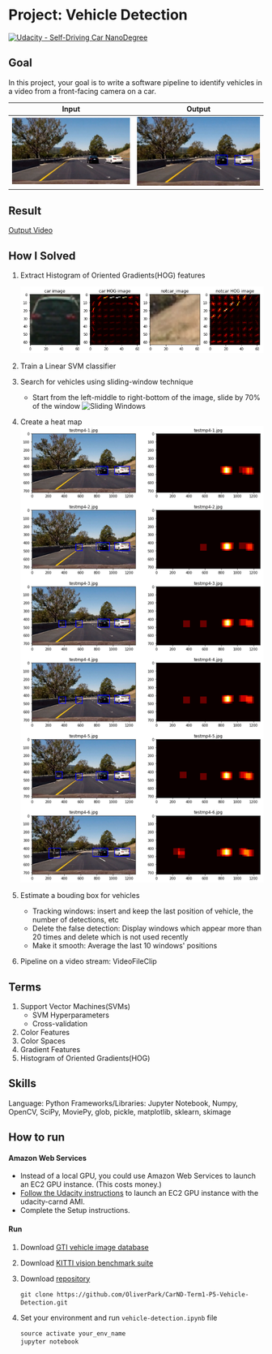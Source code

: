 # Project: Vehicle Detection

[![Udacity - Self-Driving Car NanoDegree](https://s3.amazonaws.com/udacity-sdc/github/shield-carnd.svg)](http://www.udacity.com/drive)

## Goal
In this project, your goal is to write a software pipeline to identify vehicles in a video from a front-facing camera on a car. 

| Input                           | Output                            |
| ------------------------------- | --------------------------------- |
| ![Input Image](input_image.jpg) | ![Output Image](output_image.jpg) |

## Result

[Output Video](https://youtu.be/HPcA40QtczQ)

## How I Solved
1. Extract Histogram of Oriented Gradients(HOG) features

   ![HOG](hog_features_image.png)

2. Train a Linear SVM classifier

3. Search for vehicles using sliding-window technique
   - Start from the left-middle to right-bottom of the image, slide by 70% of the window
   ![Sliding Windows](sliding_windows_image.png)
4. Create a heat map
   ![Heat Map](heat_map_image.png)
5. Estimate a bouding box for vehicles
   - Tracking windows: insert and keep the last position of vehicle, the number of detections, etc
   - Delete the false detection: Display windows which appear more than 20 times and delete which is not used recently
   - Make it smooth: Average the last 10 windows' positions

6. Pipeline on a video stream: VideoFileClip

## Terms
1. Support Vector Machines(SVMs)
   - SVM Hyperparameters
   - Cross-validation
2. Color Features
3. Color Spaces
4. Gradient Features
5. Histogram of Oriented Gradients(HOG)


## Skills
Language: Python
Frameworks/Libraries: Jupyter Notebook, Numpy, OpenCV, SciPy, MoviePy, glob, pickle, matplotlib, sklearn, skimage

## How to run

#### Amazon Web Services
- Instead of a local GPU, you could use Amazon Web Services to launch an EC2 GPU instance. (This costs money.)
- [Follow the Udacity instructions](https://classroom.udacity.com/nanodegrees/nd013/parts/fbf77062-5703-404e-b60c-95b78b2f3f9e/modules/6df7ae49-c61c-4bb2-a23e-6527e69209ec/lessons/614d4728-0fad-4c9d-a6c3-23227aef8f66/concepts/f6fccba8-0009-4d05-9356-fae428b6efb4) to launch an EC2 GPU instance with the udacity-carnd AMI.
- Complete the Setup instructions.


#### Run
1. Download [GTI vehicle image database](http://www.gti.ssr.upm.es/data/Vehicle_database.html)
2. Download [KITTI vision benchmark suite](http://www.cvlibs.net/datasets/kitti/)
3. Download [repository](https://github.com/OliverPark/CarND-Term1-P5-Vehicle-Detection.git)
   ```Shell
   git clone https://github.com/OliverPark/CarND-Term1-P5-Vehicle-Detection.git
   ```
4. Set your environment and run `vehicle-detection.ipynb` file

   ```Shell
   source activate your_env_name
   jupyter notebook
   ```